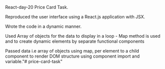 React-day-20 Price Card Task.

Reproduced the user interface using a React.js application with JSX.

Wrote the code in a dynamic manner.

Used Array of objects for the data to display in a loop - Map method is used and to create dynamic elements by separate functional components

Passed data i.e array of objects using map, per element to a child component to render DOM structure using component import and variable."# price-card-task" 
